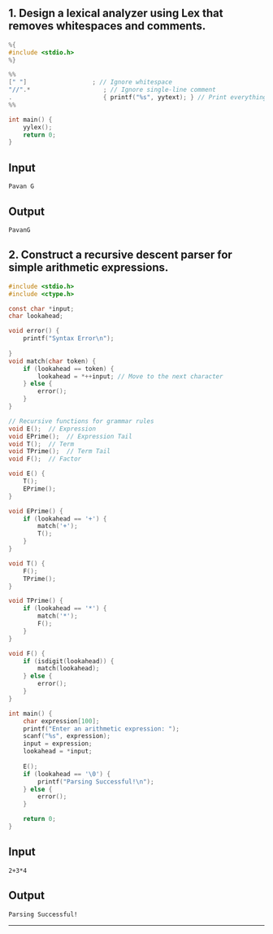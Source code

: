 ## 1. Design a lexical analyzer using Lex that removes whitespaces and comments.

```c
%{
#include <stdio.h>
%}

%%
[" "]                  ; // Ignore whitespace
"//".*                    ; // Ignore single-line comment
.                         { printf("%s", yytext); } // Print everything else
%%

int main() {
    yylex();
    return 0;
}
```
## Input
```
Pavan G
```
## Output
```
PavanG
```

## 2. Construct a recursive descent parser for simple arithmetic expressions.

```c
#include <stdio.h>
#include <ctype.h>

const char *input;
char lookahead;

void error() {
    printf("Syntax Error\n");
    
}
void match(char token) {
    if (lookahead == token) {
        lookahead = *++input; // Move to the next character
    } else {
        error();
    }
}

// Recursive functions for grammar rules
void E();  // Expression
void EPrime();  // Expression Tail
void T();  // Term
void TPrime();  // Term Tail
void F();  // Factor

void E() {
    T();
    EPrime();
}

void EPrime() {
    if (lookahead == '+') {
        match('+');
        T();
    }
}

void T() {
    F();
    TPrime();
}

void TPrime() {
    if (lookahead == '*') {
        match('*');
        F();
    }
}

void F() {
    if (isdigit(lookahead)) {
        match(lookahead);
    } else {
        error();
    }
}

int main() {
    char expression[100];
    printf("Enter an arithmetic expression: ");
    scanf("%s", expression);
    input = expression;
    lookahead = *input;
    
    E();
    if (lookahead == '\0') {
        printf("Parsing Successful!\n");
    } else {
        error();
    }

    return 0;
}

```
## Input
```
2+3*4
```
## Output
```
Parsing Successful!
```
---
